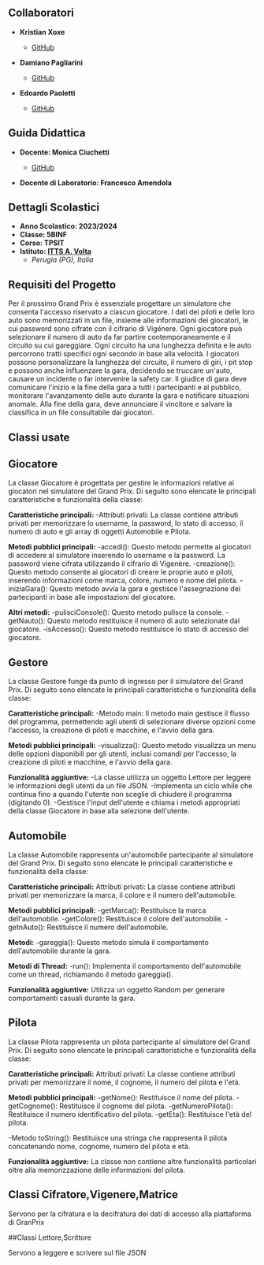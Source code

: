 ## Collaboratori
- **Kristian Xoxe**
  - [GitHub](https://github.com/krikri05)

- **Damiano Pagliarini**
  - [GitHub](https://github.com/DamiPaglia)    

- **Edoardo Paoletti**
  - [GitHub](https://github.com/Paoletz00)

## Guida Didattica
- **Docente: Monica Ciuchetti**
  - [GitHub](https://github.com/mciuchetti)

- **Docente di Laboratorio: Francesco Amendola**

## Dettagli Scolastici
- **Anno Scolastico: 2023/2024**
- **Classe: 5BINF**
- **Corso: TPSIT**
- **Istituto: [ITTS A. Volta](https://www.avoltapg.edu.it/)**
  - *Perugia (PG), Italia*

## Requisiti del Progetto

Per il prossimo Grand Prix è essenziale progettare un simulatore che consenta l'accesso riservato a ciascun giocatore.
I dati dei piloti e delle loro auto sono memorizzati in un file, insieme alle informazioni dei giocatori, le cui password sono cifrate con il cifrario di Vigénere.
Ogni giocatore può selezionare il numero di auto da far partire contemporaneamente e il circuito su cui gareggiare.
Ogni circuito ha una lunghezza definita e le auto percorrono tratti specifici ogni secondo in base alla velocità.
I giocatori possono personalizzare la lunghezza del circuito, il numero di giri, i pit stop e possono anche influenzare la gara, decidendo se truccare un'auto, causare un incidente o far intervenire la safety car.
Il giudice di gara deve comunicare l'inizio e la fine della gara a tutti i partecipanti e al pubblico, monitorare l'avanzamento delle auto durante la gara e notificare situazioni anomale. Alla fine della gara, deve annunciare il vincitore e salvare la classifica in un file consultabile dai giocatori.

## Classi usate

## Giocatore

La classe Giocatore è progettata per gestire le informazioni relative ai giocatori nel simulatore del Grand Prix. Di seguito sono elencate le principali caratteristiche e funzionalità della classe:

**Caratteristiche principali:**
-Attributi privati: La classe contiene attributi privati per memorizzare lo username, la password, lo stato di accesso, il numero di auto e gli array di oggetti Automobile e Pilota.

**Metodi pubblici principali:**
-accedi(): Questo metodo permette ai giocatori di accedere al simulatore inserendo lo username e la password. La password viene cifrata utilizzando il cifrario di Vigenère.
-creazione(): Questo metodo consente ai giocatori di creare le proprie auto e piloti, inserendo informazioni come marca, colore, numero e nome del pilota.
-iniziaGara(): Questo metodo avvia la gara e gestisce l'assegnazione dei partecipanti in base alle impostazioni del giocatore.

**Altri metodi:**
-pulisciConsole(): Questo metodo pulisce la console.
-getNauto(): Questo metodo restituisce il numero di auto selezionate dal giocatore.
-isAccesso(): Questo metodo restituisce lo stato di accesso del giocatore.

## Gestore

La classe Gestore funge da punto di ingresso per il simulatore del Grand Prix. Di seguito sono elencate le principali caratteristiche e funzionalità della classe:

**Caratteristiche principali:**
-Metodo main: Il metodo main gestisce il flusso del programma, permettendo agli utenti di selezionare diverse opzioni come l'accesso, la creazione di piloti e macchine, e l'avvio della gara.

**Metodi pubblici principali:**
-visualizza(): Questo metodo visualizza un menu delle opzioni disponibili per gli utenti, inclusi comandi per l'accesso, la creazione di piloti e macchine, e l'avvio della gara.

**Funzionalità aggiuntive:**
-La classe utilizza un oggetto Lettore per leggere le informazioni degli utenti da un file JSON.
-Implementa un ciclo while che continua fino a quando l'utente non sceglie di chiudere il programma (digitando 0).
-Gestisce l'input dell'utente e chiama i metodi appropriati della classe Giocatore in base alla selezione dell'utente.

## Automobile
La classe Automobile rappresenta un'automobile partecipante al simulatore del Grand Prix. Di seguito sono elencate le principali caratteristiche e funzionalità della classe:

**Caratteristiche principali:**
Attributi privati: La classe contiene attributi privati per memorizzare la marca, il colore e il numero dell'automobile.

**Metodi pubblici principali:**
-getMarca(): Restituisce la marca dell'automobile.
-getColore(): Restituisce il colore dell'automobile.
-getnAuto(): Restituisce il numero dell'automobile.

**Metodi:**
-gareggia(): Questo metodo simula il comportamento dell'automobile durante la gara.

**Metodi di Thread:**
-run(): Implementa il comportamento dell'automobile come un thread, richiamando il metodo gareggia().

**Funzionalità aggiuntive:**
Utilizza un oggetto Random per generare comportamenti casuali durante la gara.

## Pilota

La classe Pilota rappresenta un pilota partecipante al simulatore del Grand Prix. Di seguito sono elencate le principali caratteristiche e funzionalità della classe:

**Caratteristiche principali:**
Attributi privati: La classe contiene attributi privati per memorizzare il nome, il cognome, il numero del pilota e l'età.

**Metodi pubblici principali:**
-getNome(): Restituisce il nome del pilota.
-getCognome(): Restituisce il cognome del pilota.
-getNumeroPilota(): Restituisce il numero identificativo del pilota.
-getEta(): Restituisce l'età del pilota.

-Metodo toString():
Restituisce una stringa che rappresenta il pilota concatenando nome, cognome, numero del pilota e età.

**Funzionalità aggiuntive:**
La classe non contiene altre funzionalità particolari oltre alla memorizzazione delle informazioni del pilota.

## Classi Cifratore,Vigenere,Matrice

Servono per la cifratura e la decifratura dei dati di accesso alla piattaforma di GranPrix

##Classi Lettore,Scrittore

Servono a leggere e scrivere sul file JSON
